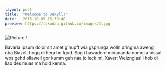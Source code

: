```yaml
---
layout: post
title:  "Welcome to Jekyll!"
date:   2015-10-09 15:39:40
preview: https://tokodab.github.io/images/1.jpg
---
```


![Picture 1](https://tokodab.github.io/images/1.jpg)

Bavaria ipsum dolor sit amet g’hupft wia gsprunga wolln dringma aweng oba Biazelt hogg di hera helfgod. Sog i hawadere midananda nomoi a bissal wos gehd ollaweil gor kumm geh naa jo leck mi, Xaver: Weiznglasl i hob di liab des muas ma hoid kenna.
